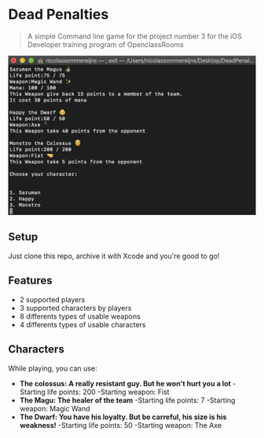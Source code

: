 # Dead Penalties
> A simple Command line game for the project number 3 for the iOS Developer training program of OpenclassRooms

<a href="https://github.com/Nicotrz"><img src="https://github.com/Nicotrz/DeadPenalties/blob/master/Capture%20d’écran%202019-11-20%20à%2020.19.51.png?raw=true" title="Dead Penalties" alt="Nicotrz"></a>
<!-- [![FVCproductions](https://github.com/Nicotrz/DeadPenalties/blob/master/Capture%20d’écran%202019-11-20%20à%2020.23.58.png?raw=true)](https://github.com/Nicotrz) -->

## Setup

Just clone this repo, archive it with Xcode and you're good to go!

## Features

- 2 supported players
- 3 supported characters by players
- 8 differents types of usable weapons
- 4 differents types of usable characters

## Characters

While playing, you can use:
- **The colossus: A really resistant guy. But he won't hurt you a lot**
  -Starting life points: 200
  -Starting weapon: Fist
- **The Magu: The healer of the team**
  -Starting life points: 7
  -Starting weapon: Magic Wand
- **The Dwarf: You have his loyalty. But be carreful, his size is his weakness!**
  -Starting life points: 50
  -Starting weapon: The Axe
